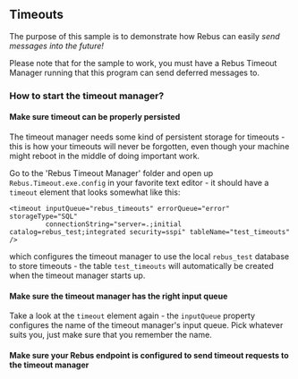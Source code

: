 ## Timeouts

The purpose of this sample is to demonstrate how Rebus can easily _send messages into the future!_

Please note that for the sample to work, you must have a Rebus Timeout Manager running that this program can send deferred messages to.

### How to start the timeout manager?

#### Make sure timeout can be properly persisted

The timeout manager needs some kind of persistent storage for timeouts - this is how your timeouts will never be forgotten, even though your machine might reboot in the middle of doing important work.

Go to the 'Rebus Timeout Manager' folder and open up `Rebus.Timeout.exe.config` in your favorite text editor - it should have a `timeout` element that looks somewhat like this:

	<timeout inputQueue="rebus_timeouts" errorQueue="error" storageType="SQL" 
			 connectionString="server=.;initial catalog=rebus_test;integrated security=sspi" tableName="test_timeouts" />

which configures the timeout manager to use the local `rebus_test` database to store timeouts - the table `test_timeouts` will automatically be created when the timeout manager starts up.


#### Make sure the timeout manager has the right input queue

Take a look at the `timeout` element again - the `inputQueue` property configures the name of the timeout manager's input queue. Pick whatever suits you, just make sure that you remember the name.


#### Make sure your Rebus endpoint is configured to send timeout requests to the timeout manager